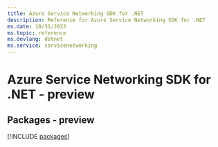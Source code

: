 ```yaml
---
title: Azure Service Networking SDK for .NET
description: Reference for Azure Service Networking SDK for .NET
ms.date: 10/31/2023
ms.topic: reference
ms.devlang: dotnet
ms.service: servicenetworking
---
```

# Azure Service Networking SDK for .NET - preview
## Packages - preview
[!INCLUDE [packages](service-networking-index.md)]